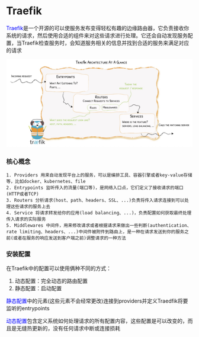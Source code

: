 # Traefik

<font color=blue>Traefik</font>是一个开源的可以使服务发布变得轻松有趣的边缘路由器，它负责接收你系统的请求，然后使用合适的组件来对这些请求进行处理。它还会自动发现服务配置，当Traefik检查服务时，会知道服务相关的信息并找到合适的服务来满足对应的请求

<img src=../img/traefik-1.jpg />

### 核心概念

```
1. Providers 用来自动发现平台上的服务，可以是编排工具、容器引擎或者key-value存储等，比如docker、kubernetes、file
2. Entrypoints 监听传入的流量(端口等)，是网络入口点，它们定义了接收请求的端口(HTTP或者TCP)
3. Routers 分析请求(host、path、headers、SSL、...)负责将传入请求连接到可以处理这些请求的服务上去
4. Service 将请求转发给你的应用(load balancing、...)，负责配置如何获取最终处理传入请求的实际服务
5. Middlewares 中间件，用来修改请求或者根据请求来做出一些判断(authentication、rate limiting、headers、...)中间件被附件到路由上，是一种在请求发送到你的服务之前(或者在服务的响应发送到客户端之前)调整请求的一种方法
```



### 安装配置

在Traefik中的配置可以使用俩种不同的方式：

1. 动态配置：完全动态的路由配置
2. 静态配置：启动配置

<font color=blue>静态配置</font>中的元素(这些元素不会经常更改)连接到providers并定义Traedfik将要监听的entrypoints

<font color=blue>动态配置</font>包含定义系统如何处理请求的所有配置内容，这些配置是可以改变的，而且是无缝热更新的，没有任何请求中断或连接损耗





































































